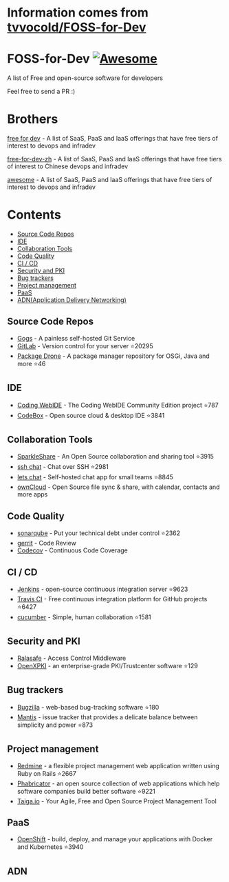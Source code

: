 # Information comes from [tvvocold/FOSS-for-Dev](https://github.com/tvvocold/FOSS-for-Dev)
# FOSS-for-Dev  [![Awesome](https://cdn.rawgit.com/sindresorhus/awesome/d7305f38d29fed78fa85652e3a63e154dd8e8829/media/badge.svg)](https://github.com/sindresorhus/awesome)
A list of Free and open-source software for developers

 
Feel free to send a PR :)
# Brothers
[free for dev](https://github.com/ripienaar/free-for-dev) - A list of SaaS, PaaS and IaaS offerings that have free tiers of interest to devops and infradev

[free-for-dev-zh](https://github.com/qinghuaiorg/free-for-dev-zh) - A list of SaaS, PaaS and IaaS offerings that have free tiers of interest to Chinese devops and infradev

[awesome](https://github.com/sindresorhus/awesome) - A list of SaaS, PaaS and IaaS offerings that have free tiers of interest to devops and infradev


# Contents
   * [Source Code Repos](#source-code-repos)
   * [IDE](#ide)
   * [Collaboration Tools](#collaboration-tools)
   * [Code Quality](#code-quality)
   * [CI / CD](#ci--cd)
   * [Security and PKI](#security-and-pki)
   * [Bug trackers](#bug-trackers)
   * [Project management](#project-management)
   * [PaaS](#paas)
   * [ADN(Application Delivery Networking)](#adn)


## Source Code Repos 

 * [Gogs](https://github.com/gogits/gogs)  - A painless self-hosted Git Service 
 * [GitLab](https://github.com/gitlabhq/gitlabhq) - Version control for your server :star:20295
 * [Package Drone](https://github.com/eclipse/packagedrone) - A package manager repository for OSGi, Java and more :star:46


## IDE 

 * [Coding WebIDE](https://github.com/Coding/WebIDE) - The Coding WebIDE Community Edition project :star:787
 * [CodeBox](https://github.com/CodeboxIDE/codebox) - Open source cloud & desktop IDE :star:3841


## Collaboration Tools

 * [SparkleShare](https://github.com/hbons/SparkleShare) - An Open Source collaboration and sharing tool :star:3915
 * [ssh chat](https://github.com/shazow/ssh-chat) - Chat over SSH  :star:2981
 * [lets chat](https://github.com/sdelements/lets-chat) - Self-hosted chat app for small teams :star:8845
 * [ownCloud](https://owncloud.org) - Open Source file sync & share, with calendar, contacts and more apps

## Code Quality

 * [sonarqube](https://github.com/SonarSource/sonarqube) - Put your technical debt under control :star:2362
 * [gerrit](https://gerrit.googlesource.com/) - Code Review
 * [Codecov](https://codecov.io/) - Continuous Code Coverage


## CI / CD

 * [Jenkins](https://github.com/jenkinsci/jenkins) - open-source continuous integration server :star:9623
 * [Travis CI](https://github.com/travis-ci/travis-ci) - Free continuous integration platform for GitHub projects :star:6427
 * [cucumber](https://github.com/cucumber/cucumber) - Simple, human collaboration  :star:1581


## Security and PKI

 * [Ralasafe](http://sourceforge.net/projects/ralasafe/) - Access Control Middleware
 * [OpenXPKI](https://github.com/openxpki/openxpki) - an enterprise-grade PKI/Trustcenter software :star:129


## Bug trackers

* [Bugzilla](https://github.com/bugzilla/bugzilla) - web-based bug-tracking software :star:180
* [Mantis](https://github.com/mantisbt/mantisbt) - issue tracker that provides a delicate balance between simplicity and power :star:873


## Project management
* [Redmine](https://github.com/redmine/redmine) - a flexible project management web application written using Ruby on Rails :star:2667
* [Phabricator](https://github.com/phacility/phabricator) - an open source collection of web applications which help software companies build better software :star:9221
* [Taiga.io](https://github.com/taigaio) - Your Agile, Free and Open Source Project Management Tool

## PaaS

 * [OpenShift](https://github.com/openshift/origin) - build, deploy, and manage your applications with Docker and Kubernetes :star:3940

## ADN 
  
 

